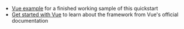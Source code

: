 * [Vue example](https://github.com/okta-samples/okta-vue-sample) for a finished working sample of this quickstart
* [Get started with Vue](https://v3.vuejs.org/guide/introduction.html) to learn about the framework from Vue's  official documentation